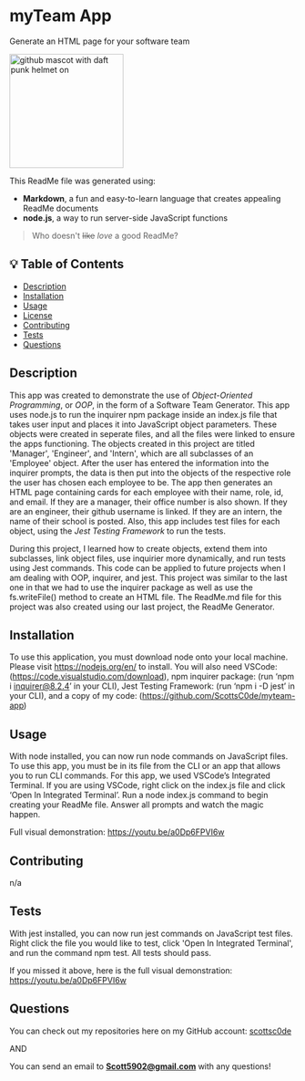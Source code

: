 # myTeam App
Generate an HTML page for your software team

<img src="https://octodex.github.com/images/daftpunktocat-thomas.gif" alt="github mascot with daft punk helmet on" width="200"/>

[//]: # (demonstrating some cool markdown syntax tricks. this is a markdown comment)

This ReadMe file was generated using:
- **Markdown**, a fun and easy-to-learn language that creates appealing ReadMe documents
- **node.js**, a way to run server-side JavaScript functions
> Who doesn't ~~like~~ _love_ a good ReadMe?&nbsp;

## 💡 Table of Contents

- [Description](#description-id)
- [Installation](#installation-id)
- [Usage](#usage-id)
- [License](#license-id)
- [Contributing](#contributing-id)
- [Tests](#tests-id)
- [Questions](#questions-id)

## <a id="description-id"></a>Description
This app was created to demonstrate the use of *Object-Oriented Programming*, or *OOP*, in the form of a Software Team Generator. This app uses node.js to run the inquirer npm package inside an index.js file that takes user input and places it into JavaScript object parameters. These objects were created in seperate files, and all the files were linked to ensure the apps functioning. The objects created in this project are titled 'Manager', 'Engineer', and 'Intern', which are all subclasses of an 'Employee' object. After the user has entered the information into the inquirer prompts, the data is then put into the objects of the respective role the user has chosen each employee to be. The app then generates an HTML page containing cards for each employee with their name, role, id, and email. If they are a manager, their office number is also shown. If they are an engineer, their github username is linked. If they are an intern, the name of their school is posted. Also, this app includes test files for each object, using the *Jest Testing Framework* to run the tests.

During this project, I learned how to create objects, extend them into subclasses, link object files, use inquirier more dynamically, and run tests using Jest commands. This code can be applied to future projects when I am dealing with OOP, inquirer, and jest. This project was similar to the last one in that we had to use the inquirer package as well as use the fs.writeFile() method to create an HTML file. The ReadMe.md file for this project was also created using our last project, the ReadMe Generator.
   
## <a id="installation-id"></a>Installation
To use this application, you must download node onto your local machine. Please visit https://nodejs.org/en/ to install. You will also need VSCode: (https://code.visualstudio.com/download), npm inquirer package: (run ‘npm i inquirer@8.2.4’ in your CLI), Jest Testing Framework: (run ‘npm i -D jest’ in your CLI), and a copy of my code: (https://github.com/ScottsC0de/myteam-app)
    
## <a id="usage-id"></a>Usage
With node installed, you can now run node commands on JavaScript files. To use this app, you must be in its file from the CLI or an app that allows you to run CLI commands. For this app, we used VSCode’s Integrated Terminal. If you are using VSCode, right click on the index.js file and click ‘Open In Integrated Terminal’. Run a node index.js command to begin creating your ReadMe file. Answer all prompts and watch the magic happen.

Full visual demonstration: https://youtu.be/a0Dp6FPVI6w
    
## <a id="contributing-id"></a>Contributing
n/a
    
## <a id="tests-id"></a>Tests
With jest installed, you can now run jest commands on JavaScript test files. Right click the file you would like to test, click 'Open In Integrated Terminal', and run the command npm test. All tests should pass.

If you missed it above, here is the full visual demonstration: https://youtu.be/a0Dp6FPVI6w


## <a id="questions-id"></a>Questions
You can check out my repositories here on my GitHub account: 
<a href="https://github.com/scottsc0de">scottsc0de</a>

AND

You can send an email to **Scott5902@gmail.com** with any questions!
